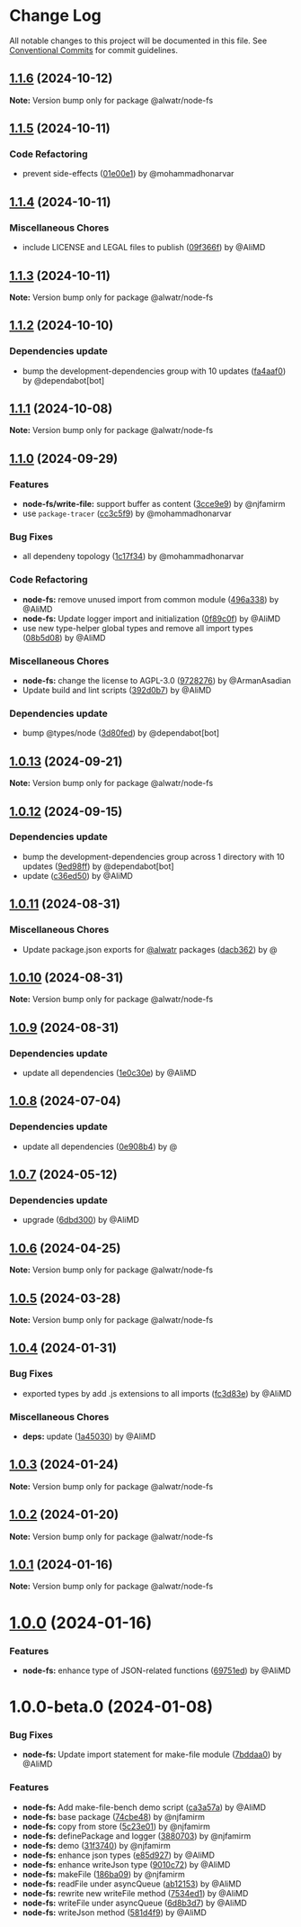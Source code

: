 # Change Log

All notable changes to this project will be documented in this file.
See [Conventional Commits](https://conventionalcommits.org) for commit guidelines.

## [1.1.6](https://github.com/Alwatr/nanolib/compare/@alwatr/node-fs@1.1.5...@alwatr/node-fs@1.1.6) (2024-10-12)

**Note:** Version bump only for package @alwatr/node-fs

## [1.1.5](https://github.com/Alwatr/nanolib/compare/@alwatr/node-fs@1.1.4...@alwatr/node-fs@1.1.5) (2024-10-11)

### Code Refactoring

* prevent side-effects ([01e00e1](https://github.com/Alwatr/nanolib/commit/01e00e191385cc92b28677df0c01a085916ae677)) by @mohammadhonarvar

## [1.1.4](https://github.com/Alwatr/nanolib/compare/@alwatr/node-fs@1.1.3...@alwatr/node-fs@1.1.4) (2024-10-11)

### Miscellaneous Chores

* include LICENSE and LEGAL files to publish ([09f366f](https://github.com/Alwatr/nanolib/commit/09f366f680bfa9fb26acb2cd1ccbc68c5a9e9ad8)) by @AliMD

## [1.1.3](https://github.com/Alwatr/nanolib/compare/@alwatr/node-fs@1.1.2...@alwatr/node-fs@1.1.3) (2024-10-11)

**Note:** Version bump only for package @alwatr/node-fs

## [1.1.2](https://github.com/Alwatr/nanolib/compare/@alwatr/node-fs@1.1.1...@alwatr/node-fs@1.1.2) (2024-10-10)

### Dependencies update

* bump the development-dependencies group with 10 updates ([fa4aaf0](https://github.com/Alwatr/nanolib/commit/fa4aaf04c907ecae06aa14000ce35216170c15ad)) by @dependabot[bot]

## [1.1.1](https://github.com/Alwatr/nanolib/compare/@alwatr/node-fs@1.1.0...@alwatr/node-fs@1.1.1) (2024-10-08)

**Note:** Version bump only for package @alwatr/node-fs

## [1.1.0](https://github.com/Alwatr/nanolib/compare/@alwatr/node-fs@1.0.13...@alwatr/node-fs@1.1.0) (2024-09-29)

### Features

* **node-fs/write-file:** support buffer as content ([3cce9e9](https://github.com/Alwatr/nanolib/commit/3cce9e937209bfb39aee1b981370ca4a76114e62)) by @njfamirm
* use `package-tracer` ([cc3c5f9](https://github.com/Alwatr/nanolib/commit/cc3c5f9c1a3d03f0d81b46835665f16a0426fd0d)) by @mohammadhonarvar

### Bug Fixes

* all dependeny topology ([1c17f34](https://github.com/Alwatr/nanolib/commit/1c17f349adf3e98e2a80ab2da4f0f81028dc9c5f)) by @mohammadhonarvar

### Code Refactoring

* **node-fs:** remove unused import from common module ([496a338](https://github.com/Alwatr/nanolib/commit/496a338a6366aa12dc32bbed07a3e14bd5315bd2)) by @AliMD
* **node-fs:** Update logger import and initialization ([0f89c0f](https://github.com/Alwatr/nanolib/commit/0f89c0f7bc24e79c20d3d5d3fc3f906f12cf7161)) by @AliMD
* use new type-helper global types and remove all import types ([08b5d08](https://github.com/Alwatr/nanolib/commit/08b5d08c03c7c315382337239de0426462f384b8)) by @AliMD

### Miscellaneous Chores

* **node-fs:** change the license to AGPL-3.0 ([9728276](https://github.com/Alwatr/nanolib/commit/97282764bfdb15ef1de25704012f1628a5d0c112)) by @ArmanAsadian
* Update build and lint scripts ([392d0b7](https://github.com/Alwatr/nanolib/commit/392d0b71f446bce336b0256119a80f07aff794ba)) by @AliMD

### Dependencies update

* bump @types/node ([3d80fed](https://github.com/Alwatr/nanolib/commit/3d80fedaf720af792feb060c2f81c737ebb84e11)) by @dependabot[bot]

## [1.0.13](https://github.com/Alwatr/nanolib/compare/@alwatr/node-fs@1.0.12...@alwatr/node-fs@1.0.13) (2024-09-21)

**Note:** Version bump only for package @alwatr/node-fs

## [1.0.12](https://github.com/Alwatr/nanolib/compare/@alwatr/node-fs@1.0.11...@alwatr/node-fs@1.0.12) (2024-09-15)

### Dependencies update

* bump the development-dependencies group across 1 directory with 10 updates ([9ed98ff](https://github.com/Alwatr/nanolib/commit/9ed98ffd0668d5a36e255c82edab3af53bffda8f)) by @dependabot[bot]
* update ([c36ed50](https://github.com/Alwatr/nanolib/commit/c36ed50f68da2f5608ccd96119963a16cfacb4ce)) by @AliMD

## [1.0.11](https://github.com/Alwatr/nanolib/compare/@alwatr/node-fs@1.0.10...@alwatr/node-fs@1.0.11) (2024-08-31)

### Miscellaneous Chores

* Update package.json exports for [@alwatr](https://github.com/alwatr) packages ([dacb362](https://github.com/Alwatr/nanolib/commit/dacb362b145e3c51b4aba00ff643687a3fac11d2)) by @

## [1.0.10](https://github.com/Alwatr/nanolib/compare/@alwatr/node-fs@1.0.9...@alwatr/node-fs@1.0.10) (2024-08-31)

**Note:** Version bump only for package @alwatr/node-fs

## [1.0.9](https://github.com/Alwatr/nanolib/compare/@alwatr/node-fs@1.0.8...@alwatr/node-fs@1.0.9) (2024-08-31)

### Dependencies update

* update all dependencies ([1e0c30e](https://github.com/Alwatr/nanolib/commit/1e0c30e6a3a8e19deb5185814e24ab6c08dca573)) by @AliMD

## [1.0.8](https://github.com/Alwatr/nanolib/compare/@alwatr/node-fs@1.0.7...@alwatr/node-fs@1.0.8) (2024-07-04)

### Dependencies update

* update all dependencies ([0e908b4](https://github.com/Alwatr/nanolib/commit/0e908b476a6b976ec2447f864c8cafcbb8a0f099)) by @

## [1.0.7](https://github.com/Alwatr/nanolib/compare/@alwatr/node-fs@1.0.6...@alwatr/node-fs@1.0.7) (2024-05-12)

### Dependencies update

* upgrade ([6dbd300](https://github.com/Alwatr/nanolib/commit/6dbd300642c9bcc9e7d0b281e244bf1b06eb1c38)) by @AliMD

## [1.0.6](https://github.com/Alwatr/nanolib/compare/@alwatr/node-fs@1.0.5...@alwatr/node-fs@1.0.6) (2024-04-25)

**Note:** Version bump only for package @alwatr/node-fs

## [1.0.5](https://github.com/Alwatr/nanolib/compare/@alwatr/node-fs@1.0.4...@alwatr/node-fs@1.0.5) (2024-03-28)

**Note:** Version bump only for package @alwatr/node-fs

## [1.0.4](https://github.com/Alwatr/nanolib/compare/@alwatr/node-fs@1.0.3...@alwatr/node-fs@1.0.4) (2024-01-31)

### Bug Fixes

* exported types by add .js extensions to all imports ([fc3d83e](https://github.com/Alwatr/nanolib/commit/fc3d83e8f375da97ba276314b2e6966aa82c9b3f)) by @AliMD

### Miscellaneous Chores

* **deps:** update ([1a45030](https://github.com/Alwatr/nanolib/commit/1a450305440b710a300787d4ca24b1ed8c6a39d7)) by @AliMD

## [1.0.3](https://github.com/Alwatr/nanolib/compare/@alwatr/node-fs@1.0.2...@alwatr/node-fs@1.0.3) (2024-01-24)

**Note:** Version bump only for package @alwatr/node-fs

## [1.0.2](https://github.com/Alwatr/nanolib/compare/@alwatr/node-fs@1.0.1...@alwatr/node-fs@1.0.2) (2024-01-20)

**Note:** Version bump only for package @alwatr/node-fs

## [1.0.1](https://github.com/Alwatr/nanolib/compare/@alwatr/node-fs@1.0.0...@alwatr/node-fs@1.0.1) (2024-01-16)

**Note:** Version bump only for package @alwatr/node-fs

# [1.0.0](https://github.com/Alwatr/nanolib/compare/@alwatr/node-fs@1.0.0-beta.0...@alwatr/node-fs@1.0.0) (2024-01-16)

### Features

- **node-fs:** enhance type of JSON-related functions ([69751ed](https://github.com/Alwatr/nanolib/commit/69751ed658f76eb439a9834f861c01c06542352b)) by @AliMD

# 1.0.0-beta.0 (2024-01-08)

### Bug Fixes

- **node-fs:** Update import statement for make-file module ([7bddaa0](https://github.com/Alwatr/nanolib/commit/7bddaa0d629c304fedd07c4022d7503aa9b974b6)) by @AliMD

### Features

- **node-fs:** Add make-file-bench demo script ([ca3a57a](https://github.com/Alwatr/nanolib/commit/ca3a57a31de5a8b9c76c9d33cb9755809f09a335)) by @AliMD
- **node-fs:** base package ([74cbe48](https://github.com/Alwatr/nanolib/commit/74cbe4821c991d1f6c3d5805b29602b922c3f505)) by @njfamirm
- **node-fs:** copy from store ([5c23e01](https://github.com/Alwatr/nanolib/commit/5c23e01e42d438c15dcd272d2cc351527865c86c)) by @njfamirm
- **node-fs:** definePackage and logger ([3880703](https://github.com/Alwatr/nanolib/commit/38807039895c784be6168111506b0721980cbb29)) by @njfamirm
- **node-fs:** demo ([31f3740](https://github.com/Alwatr/nanolib/commit/31f37405a7bb2b4b02440de7f96f5cc8a474aba9)) by @njfamirm
- **node-fs:** enhance json types ([e85d927](https://github.com/Alwatr/nanolib/commit/e85d9276374a8c5171901791a3a43acad64843a6)) by @AliMD
- **node-fs:** enhance writeJson type ([9010c72](https://github.com/Alwatr/nanolib/commit/9010c723b1f34cd647f157466554b312fc84a1d3)) by @AliMD
- **node-fs:** makeFile ([186ba09](https://github.com/Alwatr/nanolib/commit/186ba09822bddfe200a0ac4725063785cadd0999)) by @njfamirm
- **node-fs:** readFile under asyncQueue ([ab12153](https://github.com/Alwatr/nanolib/commit/ab12153281600a4ac90ef627811b430a95140ddd)) by @AliMD
- **node-fs:** rewrite new writeFile method ([7534ed1](https://github.com/Alwatr/nanolib/commit/7534ed158cdfe1ee593050255c17449960b13001)) by @AliMD
- **node-fs:** writeFile under asyncQueue ([6d8b3d7](https://github.com/Alwatr/nanolib/commit/6d8b3d7953938fc954e8ce350206555030560978)) by @AliMD
- **node-fs:** writeJson method ([581d4f9](https://github.com/Alwatr/nanolib/commit/581d4f958ccb262c13f23881151616b7ec5e93ee)) by @AliMD
